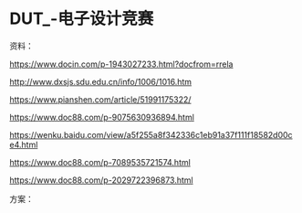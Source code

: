 # DUT_-电子设计竞赛


资料：

https://www.docin.com/p-1943027233.html?docfrom=rrela

http://www.dxsjs.sdu.edu.cn/info/1006/1016.htm

https://www.pianshen.com/article/51991175322/

https://www.doc88.com/p-9075630936894.html

https://wenku.baidu.com/view/a5f255a8f342336c1eb91a37f111f18582d00ce4.html

https://www.doc88.com/p-7089535721574.html

https://www.doc88.com/p-2029722396873.html


方案：



